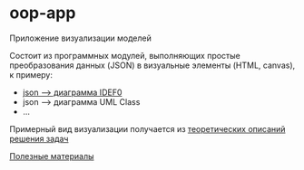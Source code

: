 # oop-app
Приложение визуализации моделей

Состоит из программных модулей, выполняющих простые преобразования данных (JSON) в визуальные элементы (HTML, canvas), к примеру:
* [json --> диаграмма IDEF0](https://github.com/stankin/oop-app/wiki/Приложение-для-визуализации-IDEF0-и-Use-Case)
* json --> диаграмма UML Class
* ...

Примерный вид визуализации получается из [теоретических описаний решения задач](https://github.com/stankin/oop-2018/wiki/%D0%97%D0%B0%D0%B4%D0%B0%D1%87%D0%B8-%D1%82%D0%B5%D0%BE%D1%80%D0%B5%D1%82%D0%B8%D1%87%D0%B5%D1%81%D0%BA%D0%BE%D0%B9-%D1%87%D0%B0%D1%81%D1%82%D0%B8)

[Полезные материалы](https://github.com/stankin/oop-app/wiki/helpful)
